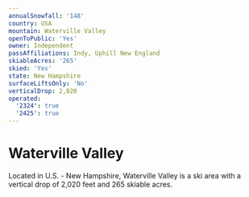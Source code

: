 ```yaml
---
annualSnowfall: '148'
country: USA
mountain: Waterville Valley
openToPublic: 'Yes'
owner: Independent
passAffiliations: Indy, Uphill New England
skiableAcres: '265'
skied: 'Yes'
state: New Hampshire
surfaceLiftsOnly: 'No'
verticalDrop: 2,020
operated:
  '2324': true
  '2425': true
---
```



# Waterville Valley

Located in U.S. - New Hampshire, Waterville Valley is a ski area with a vertical drop of 2,020 feet and 265 skiable acres.
